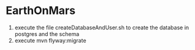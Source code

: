 # EarthOnMars

1. execute the file createDatabaseAndUser.sh to create the database in postgres and the schema
2. execute mvn flyway:migrate